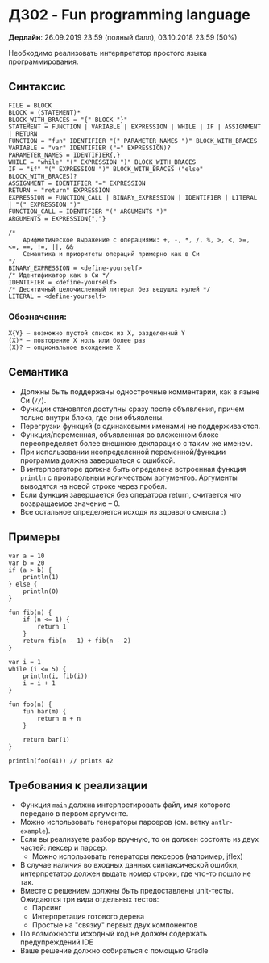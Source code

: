 # ДЗ02 - Fun programming language

**Дедлайн**: 26.09.2019 23:59 (полный балл), 03.10.2018 23:59 (50%)

Необходимо реализовать интерпретатор простого языка программирования.

## Синтаксис
```
FILE = BLOCK
BLOCK = (STATEMENT)*
BLOCK_WITH_BRACES = "{" BLOCK "}"
STATEMENT = FUNCTION | VARIABLE | EXPRESSION | WHILE | IF | ASSIGNMENT | RETURN
FUNCTION = "fun" IDENTIFIER "(" PARAMETER_NAMES ")" BLOCK_WITH_BRACES
VARIABLE = "var" IDENTIFIER ("=" EXPRESSION)?
PARAMETER_NAMES = IDENTIFIER{,}
WHILE = "while" "(" EXPRESSION ")" BLOCK_WITH_BRACES
IF = "if" "(" EXPRESSION ")" BLOCK_WITH_BRACES ("else" BLOCK_WITH_BRACES)?
ASSIGNMENT = IDENTIFIER "=" EXPRESSION
RETURN = "return" EXPRESSION
EXPRESSION = FUNCTION_CALL | BINARY_EXPRESSION | IDENTIFIER | LITERAL | "(" EXPRESSION ")"
FUNCTION_CALL = IDENTIFIER "(" ARGUMENTS ")"
ARGUMENTS = EXPRESSION{","}

/*
    Арифметическое выражение с операциями: +, -, *, /, %, >, <, >=, <=, ==, !=, ||, &&
    Семантика и приоритеты операций примерно как в Си
*/
BINARY_EXPRESSION = <define-yourself>
/* Идентификатор как в Си */
IDENTIFIER = <define-yourself>
/* Десятичный целочисленный литерал без ведущих нулей */
LITERAL = <define-yourself>
```

### Обозначения:
```
X{Y} – возможно пустой список из X, разделенный Y
(X)* – повторение X ноль или более раз
(X)? – опциональное вхождение X
```

## Семантика
- Должны быть поддержаны однострочные комментарии, как в языке Си (`//`).
- Функции становятся доступны сразу после объявления, причем только внутри блока, где они объявлены.
- Перегрузки функций (с одинаковыми именами) не поддерживаются.
- Функция/переменная, объявленная во вложенном блоке переопределяет более внешнюю декларацию с таким же именем.
- При использовании неопределенной переменной/функции программа должна завершаться с ошибкой.
- В интерпретаторе должна быть определена встроенная функция `println` с произвольным количеством аргументов.
  Аргументы выводятся на новой строке через пробел.
- Если функция завершается без оператора return, считается что возвращаемое значение – 0.
- Все остальное определяется исходя из здравого смысла :)

## Примеры
```
var a = 10
var b = 20
if (a > b) {
    println(1)
} else {
    println(0)
}
```

```
fun fib(n) {
    if (n <= 1) {
        return 1
    }
    return fib(n - 1) + fib(n - 2)
}

var i = 1
while (i <= 5) {
    println(i, fib(i))
    i = i + 1
}
```

```
fun foo(n) {
    fun bar(m) {
        return m + n
    }

    return bar(1)
}

println(foo(41)) // prints 42
```

## Требования к реализации
- Функция `main` должна интерпретировать файл, имя которого передано в первом аргументе.
- Можно использовать генераторы парсеров (см. ветку `antlr-example`).
- Если вы реализуете разбор вручную, то он должен состоять из двух частей: лексер и парсер.
    - Можно использовать генераторы лексеров (например, jflex)
- В случае наличия во входных данных синтаксической ошибки, интерпретатор должен
выдать номер строки, где что-то пошло не так.
- Вместе с решением должны быть предоставлены unit-тесты. Ожидаются три вида отдельных тестов:
    - Парсинг
    - Интерпретация готового дерева
    - Простые на "связку" первых двух компонентов
- По возможности исходный код не должен содержать предупреждений IDE
- Ваше решение должно собираться с помощью Gradle
